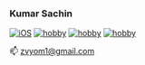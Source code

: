 ### Kumar Sachin
[![iOS](https://badgen.net/badge/Work/iOS/orange?icon=apple)](./iOS)
[![hobby](https://badgen.net/badge/Hobby/game-dev/blue?icon=awesome)](./hobby)
[![hobby](https://badgen.net/badge/Hobby/3D/purple?icon=awesome)](./hobby)
[![hobby](https://badgen.net/badge/Hobby/Design/green?icon=awesome)](./hobby)

📫 zvyom1@gmail.com

<!---
sachinkmr57/sachinkmr57 is a ✨ special ✨ repository because its `README.md` (this file) appears on your GitHub profile.
You can click the Preview link to take a look at your changes.
--->
